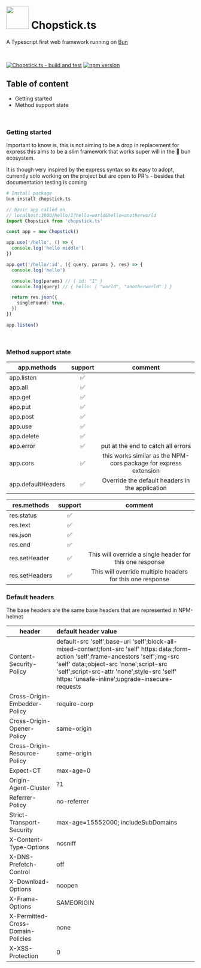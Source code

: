 # <img src="https://github.com/sp90/chopstick.ts/blob/e71c2d3830cef14b0b1617328f07826bded1d892/misc/chopstick.svg" width="60px"></img> Chopstick.ts

A Typescript first web framework running on [Bun](https://bun.sh)

<br />
  
[![Chopstick.ts - build and test](https://github.com/sp90/chopstick.ts/actions/workflows/build-and-test.yml/badge.svg)](https://github.com/sp90/chopstick.ts/actions/workflows/build-and-test.yml) [![npm version](https://badge.fury.io/js/chopstick.ts.svg)](https://badge.fury.io/js/chopstick.ts)

## Table of content

- Getting started
- Method support state

<br />

### Getting started

Important to know is, this is not aiming to be a drop in replacement for express this aims to be a slim framework that works super will in the 🥟 bun ecosystem.

It is though very inspired by the express syntax so its easy to adopt, currently solo working on the project but are open to PR's - besides that documentation testing is coming

```sh
# Install package
bun install chopstick.ts
```

```ts
// basic app called on
// localhost:3000/hello/1?hello=world&hello=anotherworld
import Chopstick from 'chopstick.ts'

const app = new Chopstick()

app.use('/hello', () => {
  console.log('hello middle')
})

app.get('/hello/:id', ({ query, params }, res) => {
  console.log('hello')

  console.log(params) // { id: "1" }
  console.log(query) // { hello: [ "world", "anotherworld" ] }

  return res.json({
    singleFound: true,
  })
})

app.listen()
```

<br />

### Method support state

| app.methods        | support |                             comment                              |
| ------------------ | :-----: | :--------------------------------------------------------------: |
| app.listen         |   ✅    |                                                                  |
| app.all            |   ✅    |                                                                  |
| app.get            |   ✅    |                                                                  |
| app.put            |   ✅    |                                                                  |
| app.post           |   ✅    |                                                                  |
| app.use            |   ✅    |                                                                  |
| app.delete         |   ✅    |                                                                  |
| app.error          |   ✅    |                put at the end to catch all errors                |
| app.cors           |   ✅    | this works similar as the NPM-cors package for express extension |
| app.defaultHeaders |   ✅    |         Override the default headers in the application          |

| res.methods    | support |                          comment                          |
| -------------- | :-----: | :-------------------------------------------------------: |
| res.status     |   ✅    |                                                           |
| res.text       |   ✅    |                                                           |
| res.json       |   ✅    |                                                           |
| res.end        |   ✅    |                                                           |
| res.setHeader  |   ✅    | This will override a single header for this one response  |
| res.setHeaders |   ✅    | This will override multiple headers for this one response |

### Default headers

The base headers are the same base headers that are represented in NPM-helmet

| header                            | default header value                                                                                                                                                                                                                                                                |
| --------------------------------- | :---------------------------------------------------------------------------------------------------------------------------------------------------------------------------------------------------------------------------------------------------------------------------------- |
| Content-Security-Policy           | default-src 'self';base-uri 'self';block-all-mixed-content;font-src 'self' https: data:;form-action 'self';frame-ancestors 'self';img-src 'self' data:;object-src 'none';script-src 'self';script-src-attr 'none';style-src 'self' https: 'unsafe-inline';upgrade-insecure-requests |
| Cross-Origin-Embedder-Policy      | require-corp                                                                                                                                                                                                                                                                        |
| Cross-Origin-Opener-Policy        | same-origin                                                                                                                                                                                                                                                                         |
| Cross-Origin-Resource-Policy      | same-origin                                                                                                                                                                                                                                                                         |
| Expect-CT                         | max-age=0                                                                                                                                                                                                                                                                           |
| Origin-Agent-Cluster              | ?1                                                                                                                                                                                                                                                                                  |
| Referrer-Policy                   | no-referrer                                                                                                                                                                                                                                                                         |
| Strict-Transport-Security         | max-age=15552000; includeSubDomains                                                                                                                                                                                                                                                 |
| X-Content-Type-Options            | nosniff                                                                                                                                                                                                                                                                             |
| X-DNS-Prefetch-Control            | off                                                                                                                                                                                                                                                                                 |
| X-Download-Options                | noopen                                                                                                                                                                                                                                                                              |
| X-Frame-Options                   | SAMEORIGIN                                                                                                                                                                                                                                                                          |
| X-Permitted-Cross-Domain-Policies | none                                                                                                                                                                                                                                                                                |
| X-XSS-Protection                  | 0                                                                                                                                                                                                                                                                                   |
